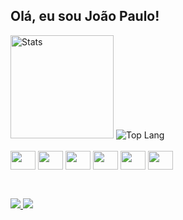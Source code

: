 ## Olá, eu sou João Paulo!

<div>
  <img alt="Stats" src="https://github-readme-stats.vercel.app/api?username=joaopaulofeijao&show_icons=true&theme=radical" height="165">
  <img alt="Top Lang" src="https://github-readme-stats.vercel.app/api/top-langs/?username=joaopaulofeijao&layout=compact&theme=radical&exclude_repo=match-prophet,datascience-ck0223,ia-ck0248,datascience-ck0268"> 
</div>

<div style="display: inline_block"><br>
  <img align="center" height="30" width="40" src="https://cdn.jsdelivr.net/gh/devicons/devicon@latest/icons/php/php-original.svg">
  <img align="center" height="30" width="40" src="https://cdn.jsdelivr.net/gh/devicons/devicon@latest/icons/microsoftsqlserver/microsoftsqlserver-plain.svg">
  <img align="center" height="30" width="40" src="https://cdn.jsdelivr.net/gh/devicons/devicon@latest/icons/mysql/mysql-original.svg">
  <img align="center" height="30" width="40" src="https://cdn.jsdelivr.net/gh/devicons/devicon@latest/icons/html5/html5-original.svg">
  <img align="center" height="30" width="40" src="https://cdn.jsdelivr.net/gh/devicons/devicon@latest/icons/css3/css3-original.svg">
  <img align="center" height="30" width="40" src="https://cdn.jsdelivr.net/gh/devicons/devicon@latest/icons/javascript/javascript-plain.svg">          
</div>

##

<div><br>
  <a href="mailto:jp.duartefeijao@gmail.com" target="_blank"><img src="https://img.shields.io/badge/Gmail-D14836?style=for-the-badge&logo=gmail&logoColor=white" target="_blank">
  <a href="https://www.linkedin.com/in/joão-paulo-duarte-feijão" target="_blank"><img src="https://img.shields.io/badge/linkedin-%230077B5.svg?style=for-the-badge&logo=linkedin&logoColor=white" target="_blank">
</div>
          
